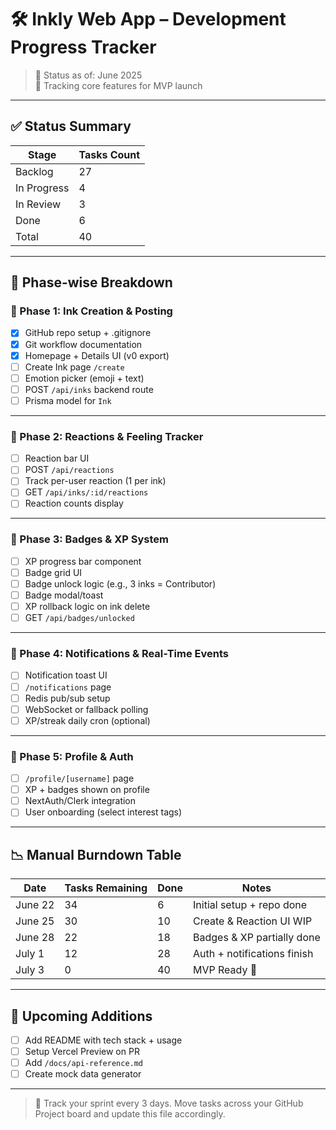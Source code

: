 # 🛠️ Inkly Web App – Development Progress Tracker

> 📆 Status as of: June 2025  
> 🧩 Tracking core features for MVP launch

---

## ✅ Status Summary

| Stage         | Tasks Count |
|---------------|-------------|
| Backlog       | 27          |
| In Progress   | 4           |
| In Review     | 3           |
| Done          | 6           |
| Total         | 40          |

---

## 🔁 Phase-wise Breakdown

### 🎯 Phase 1: Ink Creation & Posting

- [x] GitHub repo setup + .gitignore
- [x] Git workflow documentation
- [x] Homepage + Details UI (v0 export)
- [ ] Create Ink page `/create`
- [ ] Emotion picker (emoji + text)
- [ ] POST `/api/inks` backend route
- [ ] Prisma model for `Ink`

---

### 💬 Phase 2: Reactions & Feeling Tracker

- [ ] Reaction bar UI
- [ ] POST `/api/reactions`
- [ ] Track per-user reaction (1 per ink)
- [ ] GET `/api/inks/:id/reactions`
- [ ] Reaction counts display

---

### 🏅 Phase 3: Badges & XP System

- [ ] XP progress bar component
- [ ] Badge grid UI
- [ ] Badge unlock logic (e.g., 3 inks = Contributor)
- [ ] Badge modal/toast
- [ ] XP rollback logic on ink delete
- [ ] GET `/api/badges/unlocked`

---

### 🔔 Phase 4: Notifications & Real-Time Events

- [ ] Notification toast UI
- [ ] `/notifications` page
- [ ] Redis pub/sub setup
- [ ] WebSocket or fallback polling
- [ ] XP/streak daily cron (optional)

---

### 👤 Phase 5: Profile & Auth

- [ ] `/profile/[username]` page
- [ ] XP + badges shown on profile
- [ ] NextAuth/Clerk integration
- [ ] User onboarding (select interest tags)

---

## 📉 Manual Burndown Table

| Date        | Tasks Remaining | Done | Notes                       |
|-------------|------------------|------|-----------------------------|
| June 22     | 34               | 6    | Initial setup + repo done   |
| June 25     | 30               | 10   | Create & Reaction UI WIP    |
| June 28     | 22               | 18   | Badges & XP partially done  |
| July 1      | 12               | 28   | Auth + notifications finish |
| July 3      | 0                | 40   | MVP Ready 🚀                |

---

## 🚀 Upcoming Additions

- [ ] Add README with tech stack + usage
- [ ] Setup Vercel Preview on PR
- [ ] Add `/docs/api-reference.md`
- [ ] Create mock data generator

---

> 📌 Track your sprint every 3 days. Move tasks across your GitHub Project board and update this file accordingly.

